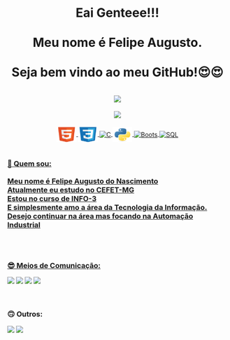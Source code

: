 <div align="center">
  
# Eai Genteee!!! <br><br>Meu nome é Felipe Augusto. <br><br>Seja bem vindo ao meu GitHub!😍😍<br>
  
</div>

<br>

<div align="center">
  <a href="https://github.com/FelipeAN0810">
  <img height="180em" src="https://github-readme-stats.vercel.app/api?username=FelipeAN0810&show_icons=true&theme=dark&include_all_commits=true&count_private=true"/><br><br>
  <img height="180em" src="https://github-readme-stats.vercel.app/api/top-langs/?username=FelipeAN0810&layout=compact&langs_count=7&theme=dark"/>
</div>

  
<div style="display: inline_block" align="center"><br>
  <img align="center" alt="HTML" height="35" width="45" src="https://raw.githubusercontent.com/devicons/devicon/master/icons/html5/html5-original.svg">
  <img align="center" alt="CSS" height="35" width="45" src="https://raw.githubusercontent.com/devicons/devicon/master/icons/css3/css3-original.svg">
  <img align="center" alt="C" height="35" width="45" src="https://cdn.jsdelivr.net/gh/devicons/devicon/icons/c/c-plain.svg" />
  <img align="center" alt="Python" height="35" width="45" src="https://raw.githubusercontent.com/devicons/devicon/master/icons/python/python-original.svg">
  <img align="center" alt="Boots" height="35" width="45" src="https://cdn.jsdelivr.net/gh/devicons/devicon/icons/bootstrap/bootstrap-plain-wordmark.svg" />
  <img align="center" alt="SQL" height="35" width="45" src="https://cdn.jsdelivr.net/gh/devicons/devicon/icons/mysql/mysql-plain.svg"/>
</div>
  
 #

  
 ### 🥰  Quem sou:<br><br>Meu nome é Felipe Augusto do Nascimento<br>Atualmente eu estudo no CEFET-MG<br>Estou no curso de INFO-3<br>E simplesmente amo a área da Tecnologia da Informação.<br>Desejo continuar na área mas focando na Automação Industrial<br>
  
<br>
  
 #
  
 
 ### 😎 Meios de Comunicação:
  
 <div> 
  <a href = "mailto:felipeaugusto0810@gmail.com"><img src="https://img.shields.io/badge/-Gmail-%23333?style=for-the-badge&logo=gmail&logoColor=white" target="blank"></a>
  <a href="https://discordapp.com/users/525022188156223498" target="blank"><img src="https://img.shields.io/badge/Discord-7289DA?style=for-the-badge&logo=discord&logoColor=white" target="blank" ></a> 
  <a href="https://instagram.com/felipean16" target="blank"><img src="https://img.shields.io/badge/-Instagram-%23E4405F?style=for-the-badge&logo=instagram&logoColor=white" target="blank" ></a>
  <a href="https://t.me/Felipex0810" target="blank" ><img src="https://img.shields.io/badge/Telegram-2CA5E0?style=for-the-badge&logo=telegram&logoColor=white" target="blank" ></a>
</div>
  
<br>

#

  
### 🙃 Outros:
  <div>
  <a href="https://steamcommunity.com/id/killan999/" target="_blank" ><img src="https://img.shields.io/badge/Steam-000000?style=for-the-badge&logo=steam&logoColor=white" target="_blank" ></a>
  <a href="https://open.spotify.com/playlist/4QZn5iatxjgZzZfhejGSmv?si=3581c89fab204114" target="_blank" ><img src="https://img.shields.io/badge/Spotify-1ED760?&style=for-the-badge&logo=spotify&logoColor=white" target="_blank" ></a>  
</div>
